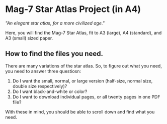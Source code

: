 # Mag-7 Star Atlas Project (in A4)

*"An elegant star atlas, for a more civilized age."*

Here, you will find the Mag-7 Star Atlas, fit to A3 (large), A4 (standard), and A3 (small) sized paper.

## How to find the files you need.

There are many variations of the star atlas. So, to figure out what you need, you need to answer three questiosn:

1. Do I want the small, normal, or large version (half-size, normal size, double size respectively)?
2. Do I want black-and-white or color?
3. Do I want to download individual pages, or all twenty pages in one PDF file?

With these in mind, you should be able to scroll down and find what you need.
